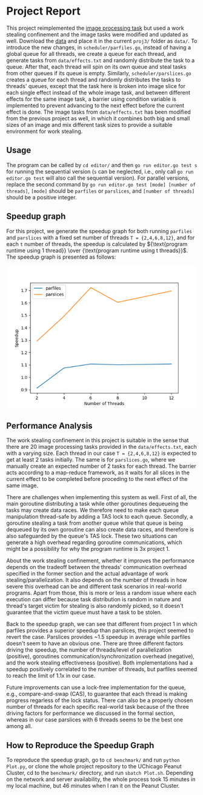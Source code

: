# Project Report

This project reimplemented the [image processing task](https://github.com/mpcs-jh/project-1-yaodan-zhang) but used a work stealing confinement and the image tasks were modified and updated as well. Download the [data](https://www.dropbox.com/scl/fo/i7o50nu53gbeu2p6cv2ac/h?rlkey=jzr5duh8z7rjq0ccndhn53rnw&dl=0) and place it in the current `proj3/` folder as `data/`. To introduce the new changes, in `scheduler/parfiles.go`, instead of having a global queue for all threads, we create a queue for each thread, and generate tasks from `data/effects.txt` and randomly distribute the task to a queue. After that, each thread will spin on its own queue and steal tasks from other queues if its queue is empty. Similarly, `scheduler/parslices.go` creates a queue for each thread and randomly distributes the tasks to threads' queues, except that the task here is broken into image slice for each single effect instead of the whole image task, and between different effects for the same image task, a barrier using condition variable is implemented to prevent advancing to the next effect before the current effect is done. The image tasks from `data/effects.txt` has been modified from the previous project as well, in which it combines both big and small sizes of an image and mix different task sizes to provide a suitable environment for work stealing.

## Usage

The program can be called by `cd editor/` and then `go run editor.go test s` for running the sequential version (`s` can be neglected, i.e., only call `go run editor.go test` will also call the sequential version). For parallel versions, replace the second command by `go run editor.go test [mode] [number of threads]`, `[mode]` should be `parfiles` or `parslices`, and `[number of threads]` should be a positive integer.

## Speedup graph

For this project, we generate the speedup graph for both running `parfiles` and `parslices` with a fixed set number of threads `T = {2,4,6,8,12}`, and for each `t` number of threads, the speedup is calculated by ${\text{program runtime using 1 thread}} \over {\text{program runtime using t threads}}$. The speedup graph is presented as follows:

![speedup graph](./benchmark/speedup-image.png)

## Performance Analysis

The work stealing confinement in this project is suitable in the sense that there are 20 image processing tasks provided in the `data/effects.txt`, each with a varying size. Each thread in our case `T = {2,4,6,8,12}` is expected to get at least 2 tasks initially. The same is for `parslices.go`, where we manually create an expected number of 2 tasks for each thread. The barrier acts according to a map-reduce framework, as it waits for all slices in the current effect to be completed before proceding to the next effect of the same image.

There are challenges when implementing this system as well. First of all, the main goroutine distributing a task while other goroutines dequeueing the tasks may create data races. We therefore need to make each queue manipulation thread-safe by adding a TAS lock to each queue. Secondly, a goroutine stealing a task from another queue while that queue is being dequeued by its own goroutine can also create data races, and therefore is also safeguarded by the queue's TAS lock. These two situations can generate a high overhead regarding goroutine communications, which might be a possibility for why the program runtime is 3x project 1.

About the work stealing confinement, whether it improves the performance depends on the tradeoff between the threads' communication overhead specified in the former section and the actual advantage of work stealing/parallelization. It also depends on the number of threads in how severe this overhead can be and different task scenarios in real-world programs. Apart from those, this is more or less a random issue where each execution can differ because task distribution is random in nature and thread's target victim for stealing is also randomly picked, so it doesn't guarantee that the victim queue must have a task to be stolen.

Back to the speedup graph, we can see that different from project 1 in which parfiles provides a superior speedup than parslices, this project seemed to revert the case. Parslices provides ~1.5 speedup in average while parfiles doesn't seem to have an obvious one. There are three different factors driving the speedup, the number of threads/level of parallelization (positive), goroutines communication/synchronization overhead (negative), and the work stealing effectiveness (positive). Both implementations had a speedup positively correlated to the number of threads, but parfiles seemed to reach the limit of 1.1x in our case.

Future improvements can use a lock-free implementation for the queue, e.g., compare-and-swap (CAS), to guarantee that each thread is making progress regarless of the lock status. There can also be a properly chosen number of threads for each specific real-world task because of the three driving factors for performance we discussed in the formal section, whereas in our case parslices with 6 threads seems to be the best one among all.

## How to Reproduce the Speedup Graph

To reproduce the speedup graph, go to `cd benchmark/` and run `python Plot.py`, or clone the whole project repository to the UChicago Peanut Cluster, cd to the `benchmark/` directory, and run `sbatch Plot.sh`. Depending on the network and server availability, the whole process took 15 minutes in my local machine, but 46 minutes when I ran it on the Peanut Cluster.
